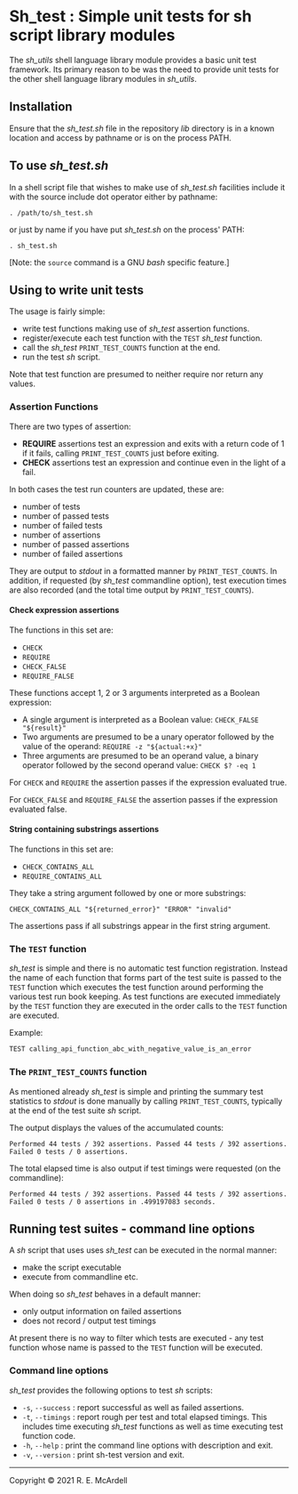 # Sh_test : Simple unit tests for sh script library modules

The *sh_utils* shell language library module provides a basic unit test framework. Its primary reason to be was the need to provide unit tests for the other shell language library modules in *sh_utils*.

## Installation

Ensure that the *sh_test.sh* file in the repository *lib* directory is in a known location and access by pathname or is on the process PATH.

## To use *sh_test.sh*

In a shell script file that wishes to make use of *sh_test.sh* facilities include it with the source include dot operator either by pathname:

`. /path/to/sh_test.sh`

or just by name if you have put *sh_test.sh* on the process' PATH:

`. sh_test.sh`

[Note: the `source` command is a GNU *bash* specific feature.]

## Using to write unit tests

The usage is fairly simple:

- write test functions making use of *sh_test* assertion functions.
- register/execute each test function with the `TEST` *sh_test* function.
- call the *sh_test* `PRINT_TEST_COUNTS` function at the end.
- run the test *sh* script.

Note that test function are presumed to neither require nor return any values.

### Assertion Functions

There are two types of assertion:

- **REQUIRE** assertions test an expression and exits with a return code of 1 if it fails, calling `PRINT_TEST_COUNTS` just before exiting.
- **CHECK** assertions test an expression and continue even in the light of a fail.

In both cases the test run counters are updated, these are:

- number of tests
- number of passed tests
- number of failed tests
- number of assertions
- number of passed assertions
- number of failed assertions

They are output to *stdout* in a formatted manner by `PRINT_TEST_COUNTS`.
In addition, if requested (by *sh_test* commandline option), test execution times are also recorded (and the total time output by `PRINT_TEST_COUNTS`).

#### Check expression assertions

The functions in this set are:

- `CHECK`
- `REQUIRE`
- `CHECK_FALSE`
- `REQUIRE_FALSE`

These functions accept 1, 2 or 3 arguments interpreted as a Boolean expression:

- A single argument is interpreted as a Boolean value:
    `CHECK_FALSE "${result}"`
- Two arguments are presumed to be a unary operator followed by the value of the operand:
    `REQUIRE -z "${actual:+x}"`
- Three arguments are presumed to be an operand value, a binary operator followed by the second operand value:
    `CHECK $? -eq 1`

For `CHECK` and `REQUIRE` the assertion passes if the expression evaluated true.

For `CHECK_FALSE` and `REQUIRE_FALSE` the assertion passes if the expression evaluated false.

#### String containing substrings assertions

The functions in this set are:

- `CHECK_CONTAINS_ALL`
- `REQUIRE_CONTAINS_ALL`

They take a string argument followed by one or more substrings:

  `CHECK_CONTAINS_ALL "${returned_error}" "ERROR" "invalid"`

The assertions pass if all substrings appear in the first string argument.

### The `TEST` function

*sh_test* is simple and there is no automatic test function registration. Instead the name of each function that forms part of the test suite is passed to the `TEST` function which executes the test function around performing the various test run book keeping. As test functions are executed immediately by the `TEST` function they are executed in the order calls to the `TEST` function are executed.

Example:
```bash
TEST calling_api_function_abc_with_negative_value_is_an_error
```

### The `PRINT_TEST_COUNTS` function

As mentioned already *sh_test* is simple and printing the summary test statistics to *stdout* is done manually by calling `PRINT_TEST_COUNTS`, typically at the end of the test suite *sh* script.

The output displays the values of the accumulated counts:

```
Performed 44 tests / 392 assertions. Passed 44 tests / 392 assertions. Failed 0 tests / 0 assertions.
```

The total elapsed time is also output if test timings were requested (on the commandline):

```
Performed 44 tests / 392 assertions. Passed 44 tests / 392 assertions. Failed 0 tests / 0 assertions in .499197083 seconds.
```
## Running test suites - command line options

A *sh* script that uses uses *sh_test* can be executed in the normal manner:

- make the script executable
- execute from commandline etc.

When doing so *sh_test* behaves in a default manner:

- only output information on failed assertions
- does not record / output test timings

At present there is no way to filter which tests are executed - any test function whose name is passed to the `TEST` function will be executed.

### Command line options

*sh_test* provides the following options to test *sh* scripts:

- `-s`, `--success` : report successful as well as failed assertions.
- `-t`, `--timings` : report rough per test and total elapsed timings. This includes time executing *sh_test* functions as well as time executing test function code.
- `-h`, `--help`    : print the command line options with description and exit.
- `-v`, `--version` : print sh-test version and exit.

---
Copyright © 2021 R. E. McArdell
